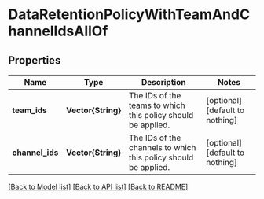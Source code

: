 # DataRetentionPolicyWithTeamAndChannelIdsAllOf


## Properties
Name | Type | Description | Notes
------------ | ------------- | ------------- | -------------
**team_ids** | **Vector{String}** | The IDs of the teams to which this policy should be applied. | [optional] [default to nothing]
**channel_ids** | **Vector{String}** | The IDs of the channels to which this policy should be applied. | [optional] [default to nothing]


[[Back to Model list]](../README.md#models) [[Back to API list]](../README.md#api-endpoints) [[Back to README]](../README.md)


